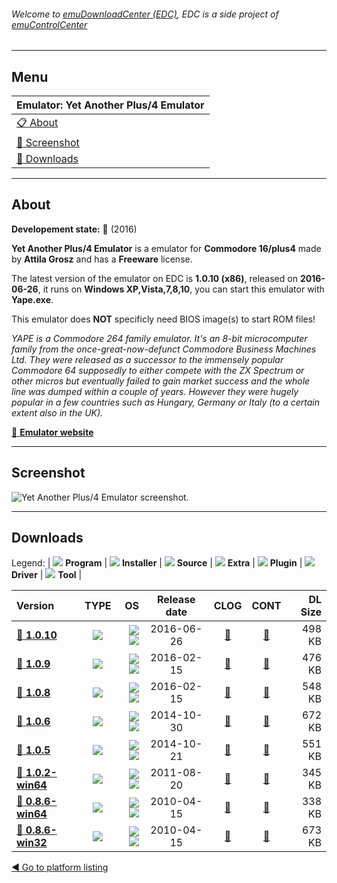 ###### Welcome to [emuDownloadCenter (EDC)](https://github.com/PhoenixInteractiveNL/emuDownloadCenter/wiki/), EDC is a side project of [emuControlCenter](https://github.com/PhoenixInteractiveNL/emuControlCenter/wiki/)
***
## Menu
| **Emulator: Yet Another Plus/4 Emulator** |
|:---------|
| [:clipboard: About](#about) |
| [:sunrise: Screenshot](#screenshot) |
| [:floppy_disk: Downloads](#downloads) |
***
## About
**Developement state:** :large_blue_circle: (2016)

**Yet Another Plus/4 Emulator** is a emulator for **Commodore 16/plus4** made by **Attila Grosz** and has a **Freeware** license.

The latest version of the emulator on EDC is **1.0.10 (x86)**, released on **2016-06-26**, it runs on **Windows XP,Vista,7,8,10**, you can start this emulator with **Yape.exe**.

This emulator does **NOT** specificly need BIOS image(s) to start ROM files!

_YAPE is a Commodore 264 family emulator. It's an 8-bit microcomputer family from the once-great-now-defunct Commodore Business Machines Ltd. They were released as a successor to the immensely popular Commodore 64 supposedly to either compete with the ZX Spectrum or other micros but eventually failed to gain market success and the whole line was dumped within a couple of years. However they were hugely popular in a few countries such as Hungary, Germany or Italy (to a certain extent also in the UK)._

[:link: **Emulator website**](http://yape.plus4.net)
***
## Screenshot
![](https://raw.githubusercontent.com/PhoenixInteractiveNL/emuDownloadCenter/master/hooks/yape/emulator_screen_01.jpg "Yet Another Plus/4 Emulator screenshot.")
***
## Downloads
Legend: | 
![](https://raw.githubusercontent.com/wiki/PhoenixInteractiveNL/emuDownloadCenter/images_misc/icon_program_24.png) **Program** | 
![](https://raw.githubusercontent.com/wiki/PhoenixInteractiveNL/emuDownloadCenter/images_misc/icon_installer_24.png) **Installer** | 
![](https://raw.githubusercontent.com/wiki/PhoenixInteractiveNL/emuDownloadCenter/images_misc/icon_source_code_24.png) **Source** | 
![](https://raw.githubusercontent.com/wiki/PhoenixInteractiveNL/emuDownloadCenter/images_misc/icon_extra_24.png) **Extra** | 
![](https://raw.githubusercontent.com/wiki/PhoenixInteractiveNL/emuDownloadCenter/images_misc/icon_plugin_24.png) **Plugin** | 
![](https://raw.githubusercontent.com/wiki/PhoenixInteractiveNL/emuDownloadCenter/images_misc/icon_driver_24.png) **Driver** | 
![](https://raw.githubusercontent.com/wiki/PhoenixInteractiveNL/emuDownloadCenter/images_misc/icon_tool_24.png) **Tool** | 
 
| Version | TYPE | OS | Release date | CLOG | CONT | DL Size |
|:--------|:----:|---:|:------------:|:----:|:----:|--------:|
| [:floppy_disk: **1.0.10**](https://github.com/PhoenixInteractiveNL/edc-repo0002/raw/master/yape/1.0.10.7z) | ![](https://raw.githubusercontent.com/wiki/PhoenixInteractiveNL/emuDownloadCenter/images_misc/icon_program_24.png) | ![](https://raw.githubusercontent.com/wiki/PhoenixInteractiveNL/emuDownloadCenter/images_misc/logo_windows_24.png)![](https://raw.githubusercontent.com/wiki/PhoenixInteractiveNL/emuDownloadCenter/images_misc/icon_32-bit_24.png) | 2016-06-26 | [:page_facing_up:](https://github.com/PhoenixInteractiveNL/edc-repo0002/blob/master/yape/1.0.10_changelog.txt) | [:mag_right:](https://github.com/PhoenixInteractiveNL/edc-repo0002/blob/master/yape/1.0.10_contents.txt) | 498 KB |
| [:floppy_disk: **1.0.9**](https://github.com/PhoenixInteractiveNL/edc-repo0002/raw/master/yape/1.0.9.7z) | ![](https://raw.githubusercontent.com/wiki/PhoenixInteractiveNL/emuDownloadCenter/images_misc/icon_program_24.png) | ![](https://raw.githubusercontent.com/wiki/PhoenixInteractiveNL/emuDownloadCenter/images_misc/logo_windows_24.png)![](https://raw.githubusercontent.com/wiki/PhoenixInteractiveNL/emuDownloadCenter/images_misc/icon_32-bit_24.png) | 2016-02-15 | [:page_facing_up:](https://github.com/PhoenixInteractiveNL/edc-repo0002/blob/master/yape/1.0.9_changelog.txt) | [:mag_right:](https://github.com/PhoenixInteractiveNL/edc-repo0002/blob/master/yape/1.0.9_contents.txt) | 476 KB |
| [:floppy_disk: **1.0.8**](https://github.com/PhoenixInteractiveNL/edc-repo0002/raw/master/yape/1.0.8.7z) | ![](https://raw.githubusercontent.com/wiki/PhoenixInteractiveNL/emuDownloadCenter/images_misc/icon_program_24.png) | ![](https://raw.githubusercontent.com/wiki/PhoenixInteractiveNL/emuDownloadCenter/images_misc/logo_windows_24.png)![](https://raw.githubusercontent.com/wiki/PhoenixInteractiveNL/emuDownloadCenter/images_misc/icon_32-bit_24.png) | 2016-02-15 | [:page_facing_up:](https://github.com/PhoenixInteractiveNL/edc-repo0002/blob/master/yape/1.0.8_changelog.txt) | [:mag_right:](https://github.com/PhoenixInteractiveNL/edc-repo0002/blob/master/yape/1.0.8_contents.txt) | 548 KB |
| [:floppy_disk: **1.0.6**](https://github.com/PhoenixInteractiveNL/edc-repo0002/raw/master/yape/1.0.6.7z) | ![](https://raw.githubusercontent.com/wiki/PhoenixInteractiveNL/emuDownloadCenter/images_misc/icon_program_24.png) | ![](https://raw.githubusercontent.com/wiki/PhoenixInteractiveNL/emuDownloadCenter/images_misc/logo_windows_24.png)![](https://raw.githubusercontent.com/wiki/PhoenixInteractiveNL/emuDownloadCenter/images_misc/icon_32-bit_24.png) | 2014-10-30 | [:page_facing_up:](https://github.com/PhoenixInteractiveNL/edc-repo0002/blob/master/yape/1.0.6_changelog.txt) | [:mag_right:](https://github.com/PhoenixInteractiveNL/edc-repo0002/blob/master/yape/1.0.6_contents.txt) | 672 KB |
| [:floppy_disk: **1.0.5**](https://github.com/PhoenixInteractiveNL/edc-repo0002/raw/master/yape/1.0.5.7z) | ![](https://raw.githubusercontent.com/wiki/PhoenixInteractiveNL/emuDownloadCenter/images_misc/icon_program_24.png) | ![](https://raw.githubusercontent.com/wiki/PhoenixInteractiveNL/emuDownloadCenter/images_misc/logo_windows_24.png)![](https://raw.githubusercontent.com/wiki/PhoenixInteractiveNL/emuDownloadCenter/images_misc/icon_32-bit_24.png) | 2014-10-21 | [:page_facing_up:](https://github.com/PhoenixInteractiveNL/edc-repo0002/blob/master/yape/1.0.5_changelog.txt) | [:mag_right:](https://github.com/PhoenixInteractiveNL/edc-repo0002/blob/master/yape/1.0.5_contents.txt) | 551 KB |
| [:floppy_disk: **1.0.2-win64**](https://github.com/PhoenixInteractiveNL/edc-repo0002/raw/master/yape/1.0.2-win64.7z) | ![](https://raw.githubusercontent.com/wiki/PhoenixInteractiveNL/emuDownloadCenter/images_misc/icon_program_24.png) | ![](https://raw.githubusercontent.com/wiki/PhoenixInteractiveNL/emuDownloadCenter/images_misc/logo_windows_24.png)![](https://raw.githubusercontent.com/wiki/PhoenixInteractiveNL/emuDownloadCenter/images_misc/icon_64-bit_24.png) | 2011-08-20 | [:page_facing_up:](https://github.com/PhoenixInteractiveNL/edc-repo0002/blob/master/yape/1.0.2-win64_changelog.txt) | [:mag_right:](https://github.com/PhoenixInteractiveNL/edc-repo0002/blob/master/yape/1.0.2-win64_contents.txt) | 345 KB |
| [:floppy_disk: **0.8.6-win64**](https://github.com/PhoenixInteractiveNL/edc-repo0002/raw/master/yape/0.8.6-win64.7z) | ![](https://raw.githubusercontent.com/wiki/PhoenixInteractiveNL/emuDownloadCenter/images_misc/icon_program_24.png) | ![](https://raw.githubusercontent.com/wiki/PhoenixInteractiveNL/emuDownloadCenter/images_misc/logo_windows_24.png)![](https://raw.githubusercontent.com/wiki/PhoenixInteractiveNL/emuDownloadCenter/images_misc/icon_64-bit_24.png) | 2010-04-15 | [:page_facing_up:](https://github.com/PhoenixInteractiveNL/edc-repo0002/blob/master/yape/0.8.6-win64_changelog.txt) | [:mag_right:](https://github.com/PhoenixInteractiveNL/edc-repo0002/blob/master/yape/0.8.6-win64_contents.txt) | 338 KB |
| [:floppy_disk: **0.8.6-win32**](https://github.com/PhoenixInteractiveNL/edc-repo0002/raw/master/yape/0.8.6-win32.7z) | ![](https://raw.githubusercontent.com/wiki/PhoenixInteractiveNL/emuDownloadCenter/images_misc/icon_program_24.png) | ![](https://raw.githubusercontent.com/wiki/PhoenixInteractiveNL/emuDownloadCenter/images_misc/logo_windows_24.png)![](https://raw.githubusercontent.com/wiki/PhoenixInteractiveNL/emuDownloadCenter/images_misc/icon_64-bit_24.png) | 2010-04-15 | [:page_facing_up:](https://github.com/PhoenixInteractiveNL/edc-repo0002/blob/master/yape/0.8.6-win32_changelog.txt) | [:mag_right:](https://github.com/PhoenixInteractiveNL/edc-repo0002/blob/master/yape/0.8.6-win32_contents.txt) | 673 KB |

[:arrow_backward: Go to platform listing](https://github.com/PhoenixInteractiveNL/emuDownloadCenter/wiki/EDC-Platform-List)
